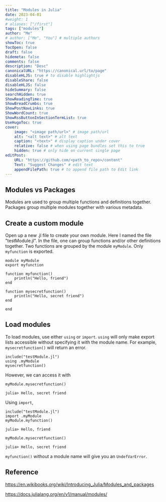 ```yaml
---
title: "Modules in Julia"
date: 2023-04-01
#weight: 1
# aliases: ["/first"]
tags: ["modules"]
author: "Me"
# author: ["Me", "You"] # multiple authors
showToc: true
TocOpen: false
draft: false
hidemeta: false
comments: false
description: "Desc"
canonicalURL: "https://canonical.url/to/page"
disableHLJS: true # to disable highlightjs
disableShare: false
disableHLJS: false
hideSummary: false
searchHidden: true
ShowReadingTime: true
ShowBreadCrumbs: true
ShowPostNavLinks: true
ShowWordCount: true
ShowRssButtonInSectionTermList: true
UseHugoToc: true
cover:
    image: "<image path/url>" # image path/url
    alt: "<alt text>" # alt text
    caption: "<text>" # display caption under cover
    relative: false # when using page bundles set this to true
    hidden: true # only hide on current single page
editPost:
    URL: "https://github.com/<path_to_repo>/content"
    Text: "Suggest Changes" # edit text
    appendFilePath: true # to append file path to Edit link
---
```


## Modules vs Packages

Modules are used to group multiple functions and definitions together. Packages group multiple modules together with various metadata.

## Create a custom module

Open up a new .jl file to create your own module. Here I named the file "testModule.jl".  In the file, one can group functions and/or other definitions together. Two functions are grouped by the module `myModule`.  Only `myfunction` is exported. 

```
module myModule 
export myfunction 

function myfunction()
    println("Hello, friend")
end 

function mysecretfunction()
    println("Hello, secret friend")
end 

end 
```

## Load modules

To load modules, use either `using` or `import`.  `using` will only make export lists accessible without specifying it with the module name. For example, `mysecretfunction()` will return an error. 

```
include("testModule.jl")
using .myModule 
mysecretfunction()
```
However, we can access it with 

```
myModule.mysecretfunction()

julia> Hello, secret friend
```
Using `import`,
```
include("testModule.jl")
import .myModule
myModule.myfunction()

julia> Hello, friend

myModule.mysecretfunction()

julia> Hello, secret friend
```

`myfunction()` without a module name will give you an `UndefVarError`. 





## Reference

https://en.wikibooks.org/wiki/Introducing_Julia/Modules_and_packages

https://docs.julialang.org/en/v1/manual/modules/
